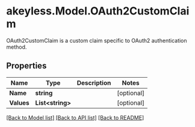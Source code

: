 # akeyless.Model.OAuth2CustomClaim
OAuth2CustomClaim is a custom claim specific to OAuth2 authentication method.

## Properties

Name | Type | Description | Notes
------------ | ------------- | ------------- | -------------
**Name** | **string** |  | [optional] 
**Values** | **List&lt;string&gt;** |  | [optional] 

[[Back to Model list]](../README.md#documentation-for-models) [[Back to API list]](../README.md#documentation-for-api-endpoints) [[Back to README]](../README.md)

